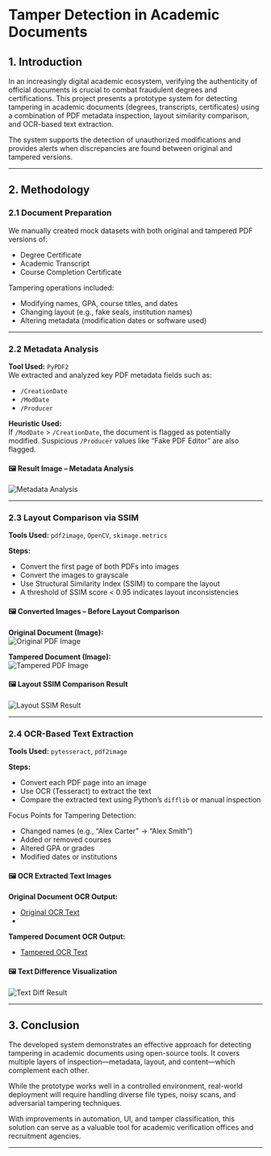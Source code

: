 # Tamper Detection in Academic Documents

## 1. Introduction

In an increasingly digital academic ecosystem, verifying the authenticity of official documents is crucial to combat fraudulent degrees and certifications. This project presents a prototype system for detecting tampering in academic documents (degrees, transcripts, certificates) using a combination of PDF metadata inspection, layout similarity comparison, and OCR-based text extraction.

The system supports the detection of unauthorized modifications and provides alerts when discrepancies are found between original and tampered versions.

---

## 2. Methodology

### 2.1 Document Preparation

We manually created mock datasets with both original and tampered PDF versions of:

- Degree Certificate  
- Academic Transcript  
- Course Completion Certificate  

Tampering operations included:

- Modifying names, GPA, course titles, and dates  
- Changing layout (e.g., fake seals, institution names)  
- Altering metadata (modification dates or software used)  

---

### 2.2 Metadata Analysis

**Tool Used:** `PyPDF2`  
We extracted and analyzed key PDF metadata fields such as:

- `/CreationDate`
- `/ModDate`
- `/Producer`

**Heuristic Used:**  
If `/ModDate` > `/CreationDate`, the document is flagged as potentially modified. Suspicious `/Producer` values like “Fake PDF Editor” are also flagged.

#### 🖼️ Result Image – Metadata Analysis

![Metadata Analysis](https://github.com/SakshamJain9999/Tamper-Detection/blob/main/Results/MetaData%20Analysis.png)

---

### 2.3 Layout Comparison via SSIM

**Tools Used:** `pdf2image`, `OpenCV`, `skimage.metrics`  

**Steps:**
- Convert the first page of both PDFs into images  
- Convert the images to grayscale  
- Use Structural Similarity Index (SSIM) to compare the layout  
- A threshold of SSIM score < 0.95 indicates layout inconsistencies  

#### 🖼️ Converted Images – Before Layout Comparison

**Original Document (Image):**  
![Original PDF Image](https://github.com/SakshamJain9999/Tamper-Detection/blob/main/Results/Pdf%20to%20Img/degree_original.png)

**Tampered Document (Image):**  
![Tampered PDF Image](https://github.com/SakshamJain9999/Tamper-Detection/blob/main/Results/Pdf%20to%20Img/degree_tampered.png)

#### 🖼️ Layout SSIM Comparison Result

![Layout SSIM Result](https://github.com/SakshamJain9999/Tamper-Detection/blob/main/Results/Layout%20Compare.png)

---

### 2.4 OCR-Based Text Extraction

**Tools Used:** `pytesseract`, `pdf2image`  

**Steps:**
- Convert each PDF page into an image  
- Use OCR (Tesseract) to extract the text  
- Compare the extracted text using Python’s `difflib` or manual inspection

Focus Points for Tampering Detection:
- Changed names (e.g., “Alex Carter” → “Alex Smith”)  
- Added or removed courses  
- Altered GPA or grades  
- Modified dates or institutions  

#### 🖼️ OCR Extracted Text Images

**Original Document OCR Output:** 
- [Original OCR Text](https://github.com/SakshamJain9999/Tamper-Detection/blob/main/Results/Extract%20Text/original_text.txt)
- 
**Tampered Document OCR Output:**  
- [Tampered OCR Text](https://github.com/SakshamJain9999/Tamper-Detection/blob/main/Results/Extract%20Text/tampered_text.txt)

#### 🖼️ Text Difference Visualization

![Text Diff Result](https://github.com/SakshamJain9999/Tamper-Detection/blob/main/Results/Text%20Diff.png)

---

## 3. Conclusion

The developed system demonstrates an effective approach for detecting tampering in academic documents using open-source tools. It covers multiple layers of inspection—metadata, layout, and content—which complement each other.

While the prototype works well in a controlled environment, real-world deployment will require handling diverse file types, noisy scans, and adversarial tampering techniques.

With improvements in automation, UI, and tamper classification, this solution can serve as a valuable tool for academic verification offices and recruitment agencies.

---

